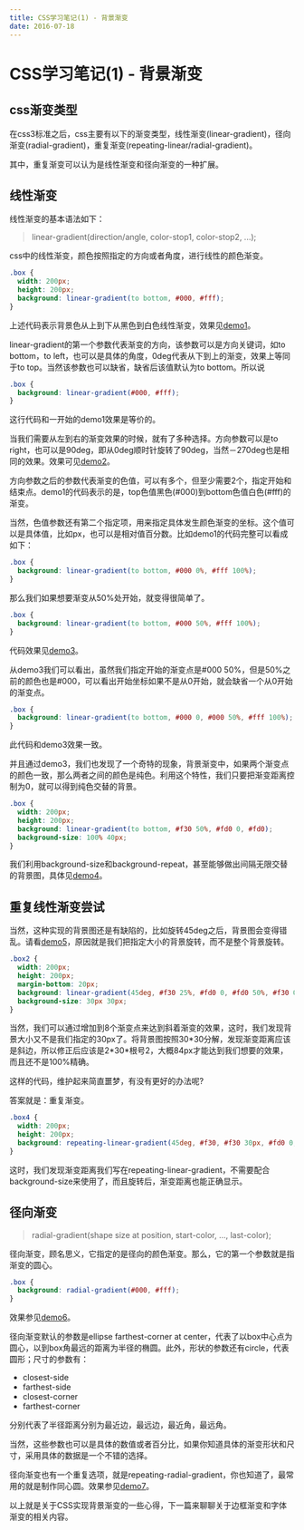 ```yaml
---
title: CSS学习笔记(1) - 背景渐变
date: 2016-07-18
---
```


# CSS学习笔记(1) - 背景渐变

## css渐变类型

在css3标准之后，css主要有以下的渐变类型，线性渐变(linear-gradient)，径向渐变(radial-gradient)，重复渐变(repeating-linear/radial-gradient)。

其中，重复渐变可以认为是线性渐变和径向渐变的一种扩展。

## 线性渐变

线性渐变的基本语法如下：

> linear-gradient(direction/angle, color-stop1, color-stop2, ...);

css中的线性渐变，颜色按照指定的方向或者角度，进行线性的颜色渐变。

```css
.box {
  width: 200px;
  height: 200px;
  background: linear-gradient(to bottom, #000, #fff);
}
```

上述代码表示背景色从上到下从黑色到白色线性渐变，效果见[demo1](http://codepen.io/excaliburhan/pen/AXxbvW)。

linear-gradient的第一个参数代表渐变的方向，该参数可以是方向关键词，如to bottom，to left，也可以是具体的角度，0deg代表从下到上的渐变，效果上等同于to top。当然该参数也可以缺省，缺省后该值默认为to bottom。所以说

```css
.box {
  background: linear-gradient(#000, #fff);
}
```

这行代码和一开始的demo1效果是等价的。

当我们需要从左到右的渐变效果的时候，就有了多种选择。方向参数可以是to right，也可以是90deg，即从0deg顺时针旋转了90deg，当然－270deg也是相同的效果。效果可见[demo2](http://codepen.io/excaliburhan/pen/PzEOJX)。

方向参数之后的参数代表渐变的色值，可以有多个，但至少需要2个，指定开始和结束点。demo1的代码表示的是，top色值黑色(#000)到bottom色值白色(#fff)的渐变。

当然，色值参数还有第二个指定项，用来指定具体发生颜色渐变的坐标。这个值可以是具体值，比如px，也可以是相对值百分数。比如demo1的代码完整可以看成如下：

```css
.box {
  background: linear-gradient(to bottom, #000 0%, #fff 100%);
}
```

那么我们如果想要渐变从50%处开始，就变得很简单了。

```css
.box {
  background: linear-gradient(to bottom, #000 50%, #fff 100%);
}
```

代码效果见[demo3](http://codepen.io/excaliburhan/pen/WxdXEq)。

从demo3我们可以看出，虽然我们指定开始的渐变点是#000 50%，但是50%之前的颜色也是#000，可以看出开始坐标如果不是从0开始，就会缺省一个从0开始的渐变点。

```css
.box {
  background: linear-gradient(to bottom, #000 0, #000 50%, #fff 100%);
}
```

此代码和demo3效果一致。

并且通过demo3，我们也发现了一个奇特的现象，背景渐变中，如果两个渐变点的颜色一致，那么两者之间的颜色是纯色。利用这个特性，我们只要把渐变距离控制为0，就可以得到纯色交替的背景。

```css
.box {
  width: 200px;
  height: 200px;
  background: linear-gradient(to bottom, #f30 50%, #fd0 0, #fd0);
  background-size: 100% 40px;
}
```

我们利用background-size和background-repeat，甚至能够做出间隔无限交替的背景图，具体见[demo4](http://codepen.io/excaliburhan/pen/xOpPpA)。

## 重复线性渐变尝试

当然，这种实现的背景图还是有缺陷的，比如旋转45deg之后，背景图会变得错乱。请看[demo5](http://codepen.io/excaliburhan/pen/pbpdQy)，原因就是我们把指定大小的背景旋转，而不是整个背景旋转。

```css
.box2 {
  width: 200px;
  height: 200px;
  margin-bottom: 20px;
  background: linear-gradient(45deg, #f30 25%, #fd0 0, #fd0 50%, #f30 0, #f30 75%, #fd0 0);
  background-size: 30px 30px;
}
```

当然，我们可以通过增加到8个渐变点来达到斜着渐变的效果，这时，我们发现背景大小又不是我们指定的30px了。将背景图按照30*30分解，发现渐变距离应该是斜边，所以修正后应该是2\*30\*根号2，大概84px才能达到我们想要的效果，而且还不是100%精确。

这样的代码，维护起来简直噩梦，有没有更好的办法呢?

答案就是：重复渐变。

```css
.box4 {
  width: 200px;
  height: 200px;
  background: repeating-linear-gradient(45deg, #f30, #f30 30px, #fd0 0, #fd0 60px);
}
```

这时，我们发现渐变距离我们写在repeating-linear-gradient，不需要配合background-size来使用了，而且旋转后，渐变距离也能正确显示。

## 径向渐变

> radial-gradient(shape size at position, start-color, ..., last-color);

径向渐变，顾名思义，它指定的是径向的颜色渐变。那么，它的第一个参数就是指渐变的圆心。

```css
.box {
  background: radial-gradient(#000, #fff);
}
```

效果参见[demo6](https://codepen.io/excaliburhan/pen/OXzzJL)。

径向渐变默认的参数是ellipse farthest-corner at center，代表了以box中心点为圆心，以到box角最远的距离为半径的椭圆。此外，形状的参数还有circle，代表圆形；尺寸的参数有：

- closest-side
- farthest-side
- closest-corner
- farthest-corner

分别代表了半径距离分别为最近边，最远边，最近角，最远角。

当然，这些参数也可以是具体的数值或者百分比，如果你知道具体的渐变形状和尺寸，采用具体的数据是一个不错的选择。

径向渐变也有一个重复选项，就是repeating-radial-gradient，你也知道了，最常用的就是制作同心圆。效果参见[demo7](http://codepen.io/excaliburhan/pen/ZOAQZJ)。

以上就是关于CSS实现背景渐变的一些心得，下一篇来聊聊关于边框渐变和字体渐变的相关内容。

